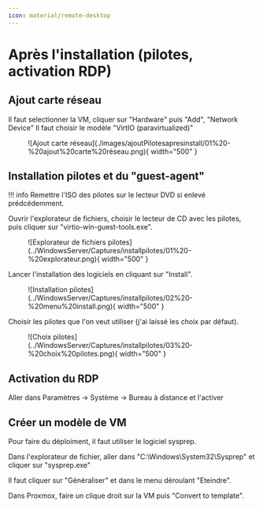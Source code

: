 ```yaml
---
icon: material/remote-desktop
---
```

# Après l'installation (pilotes, activation RDP)
## Ajout carte réseau
Il faut selectionner la VM, cliquer sur "Hardware" puis "Add", "Network Device"
Il faut choisir le modèle "VirtIO (paravirtualized)"
<figure markdown="span">
  ![Ajout carte réseau](./images/ajoutPilotesapresinstall/01%20-%20ajout%20carte%20réseau.png){ width="500" }
</figure>

## Installation pilotes et du "guest-agent"
!!! info
    Remettre l'ISO des pilotes sur le lecteur DVD si enlevé prédcédemment.

Ouvrir l'explorateur de fichiers, choisir le lecteur de CD avec les pilotes, puis cliquer sur "virtio-win-guest-tools.exe".

<figure markdown="span">
  ![Explorateur de fichiers pilotes](../WindowsServer/Captures/installpilotes/01%20-%20explorateur.png){ width="500" }
</figure>

Lancer l'installation des logiciels en cliquant sur "Install".

<figure markdown="span">
  ![Installation pilotes](../WindowsServer/Captures/installpilotes/02%20-%20menu%20install.png){ width="500" }
</figure>

Choisir les pilotes que l'on veut utiliser (j'ai laissé les choix par défaut).

<figure markdown="span">
  ![Choix pilotes](../WindowsServer/Captures/installpilotes/03%20-%20choix%20pilotes.png){ width="500" }
</figure>

## Activation du RDP

Aller dans Paramètres -> Système -> Bureau à distance et l'activer

## Créer un modèle de VM

Pour faire du déploiment, il faut utiliser le logiciel sysprep.

Dans l'explorateur de fichier, aller dans "C:\Windows\System32\Sysprep" et cliquer sur "sysprep.exe"

Il faut cliquer sur "Généraliser" et dans le menu déroulant "Eteindre".

Dans Proxmox, faire un clique droit sur la VM puis "Convert to template".